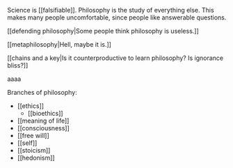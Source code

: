 Science is [[falsifiable]]. Philosophy is the study of everything else. This makes many people uncomfortable, since people like answerable questions.

[[defending philosophy|Some people think philosophy is useless.]]

[[metaphilosophy|Hell, maybe it is.]]

[[chains and a key|Is it counterproductive to learn philosophy? Is ignorance bliss?]]

aaaa

Branches of philosophy:
 - [[ethics]]
   - [[bioethics]]
 - [[meaning of life]]
 - [[consciousness]]
 - [[free will]]
 - [[self]]
 - [[stoicism]]
 - [[hedonism]]
